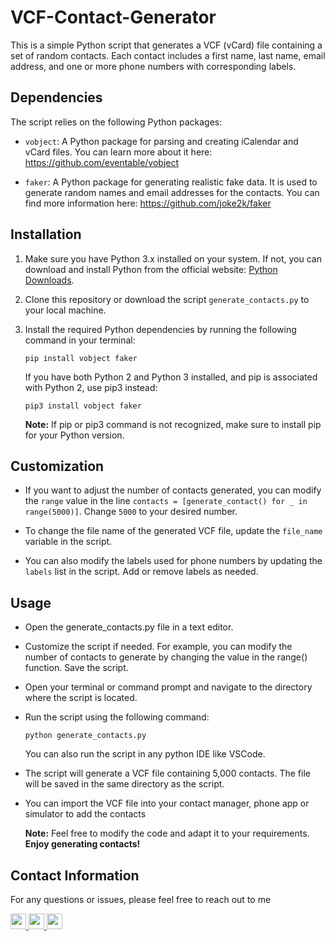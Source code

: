 # VCF-Contact-Generator
This is a simple Python script that generates a VCF (vCard) file containing a set of random contacts. Each contact includes a first name, last name, email address, and one or more phone numbers with corresponding labels.

## Dependencies

The script relies on the following Python packages:

- `vobject`: A Python package for parsing and creating iCalendar and vCard files. You can learn more about it here: https://github.com/eventable/vobject

- `faker`: A Python package for generating realistic fake data. It is used to generate random names and email addresses for the contacts. You can find more information here: https://github.com/joke2k/faker

## Installation
1. Make sure you have Python 3.x installed on your system. If not, you can download and install Python from the official website: [Python Downloads](https://www.python.org/downloads/).

2. Clone this repository or download the script `generate_contacts.py` to your local machine.

3. Install the required Python dependencies by running the following command in your terminal:

   ```shell
   pip install vobject faker
   ```
   If you have both Python 2 and Python 3 installed, and pip is associated with Python 2, use pip3 instead:

   ```shell
   pip3 install vobject faker 
   ```
 
   **Note:** If pip or pip3 command is not recognized, make sure to install pip for your Python version.
   
## Customization
- If you want to adjust the number of contacts generated, you can modify the `range` value in the line `contacts = [generate_contact() for _ in range(5000)]`. Change `5000` to your desired number.

- To change the file name of the generated VCF file, update the `file_name` variable in the script.

- You can also modify the labels used for phone numbers by updating the `labels` list in the script. Add or remove labels as needed.

## Usage
- Open the generate_contacts.py file in a text editor.

- Customize the script if needed. For example, you can modify the number of contacts to generate by changing the value in the range() function. Save the script.

- Open your terminal or command prompt and navigate to the directory where the script is located.

- Run the script using the following command:
    ```shell
    python generate_contacts.py
   ``` 
   You can also run the script in any python IDE like VSCode.
- The script will generate a VCF file containing 5,000 contacts. The file will be saved in the same directory as the script.
- You can import the VCF file into your contact manager, phone app or simulator to add the contacts

  **Note:**  Feel free to modify the code and adapt it to your requirements. **Enjoy generating contacts!**

## Contact Information
For any questions or issues, please feel free to reach out to me 
<p left="center">
  <a href="https://stackoverflow.com/users/12478068/rohejul-islam" target="blank">
  <img src="https://raw.githubusercontent.com/rahuldkjain/github-profile-readme-generator/master/src/images/icons/Social/stack-overflow.svg?&style=for-the-badge&logo=linkedin&logoColor=white" height=25>
</a> 
  
 
<a href="mailto:islamrohijulr@gmail.com">
  <img src="https://img.shields.io/badge/Gmail-D14836?style=for-the-badge&logo=gmail&logoColor=white" height=25>
</a>
  
  <a href="https://www.linkedin.com/in/rohejul-islam-666746186/" target="blank">
  <img src="https://img.shields.io/badge/linkedin-%230077B5.svg?&style=for-the-badge&logo=linkedin&logoColor=white" height=25>
</a> 
</p>

